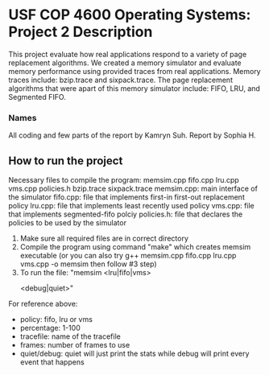 # USF COP 4600 Operating Systems: Project 2 Description
This project evaluate how real applications respond to a variety of page replacement algorithms. We created a memory simulator and evaluate memory performance using provided traces from real applications. Memory traces include: bzip.trace and sixpack.trace. The page replacement algorithms that were apart of this memory simulator include: FIFO, LRU, and Segmented FIFO.
### Names
All coding and few parts of the report by Kamryn Suh.
Report by Sophia H.

## How to run the project
Necessary files to compile the program: memsim.cpp fifo.cpp lru.cpp vms.cpp policies.h bzip.trace sixpack.trace
memsim.cpp: main interface of the simulator
fifo.cpp: file that implements first-in first-out replacement policy 
lru.cpp: file that implements least recently used policy 
vms.cpp: file that implements segmented-fifo polciy 
policies.h: file that declares the policies to be used by the simulator

1. Make sure all required files are in correct directory
2. Compile the program using command "make" which creates memsim executable (or you can also try g++ memsim.cpp fifo.cpp lru.cpp vms.cpp -o memsim then follow #3 step)
3. To run the file: "memsim <tracefile> <frames> <lru|fifo|vms> <p> <debug|quiet>"

For reference above:
- policy: fifo, lru or vms 
- percentage: 1-100 
- tracefile: name of the tracefile 
- frames: number of frames to use 
- quiet/debug: quiet will just print the stats while debug will print every event that happens 
 

